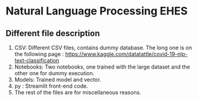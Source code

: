 # Natural Language Processing EHES
 
## Different file description
 1. CSV: Different CSV files, contains dummy database. The long one is on the following page : https://www.kaggle.com/datatattle/covid-19-nlp-text-classification
 2. Notebooks: Two notebooks, one trained with the large dataset and the other one  for dummy execution.
 3. Models: Trained model and vector.
 4. py : Streamlit front-end code.
 5. The rest of the files are for miscellaneous reasons.
 
